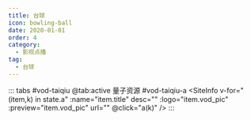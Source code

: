 ```yaml
---
title: 台球
icon: bowling-ball
date: 2020-01-01
order: 4
category:
  - 影视点播
tag:
  - 台球
---
```


<ArtPlayer :src="state.src" :config="hlsConfig(state.p)" />

::: tabs #vod-taiqiu
@tab:active 量子资源 #vod-taiqiu-a
<SiteInfo v-for="(item,k) in state.a" :name="item.title" desc="" :logo="item.vod_pic"
:preview="item.vod_pic" url="" @click="a(k)" />
:::

<script setup>
  import { vod } from '@db'
  import { hlsConfig } from '@act'
  import { useStorage } from '@vueuse/core'
  import { onMounted} from "vue";

  const state = useStorage(
    "vod-taiqiu",
    {
      src:"",
      a: [],
      p: []
    }
  )

  onMounted(async () => {
    state.value.a = (await vod.find({ "name": "lzzy-40" })).data
    a(0)
  });
  const a = (key) => {
    const { a } = state.value
    state.value.p =a
    state.value.src = a[key].url
  }
</script>

